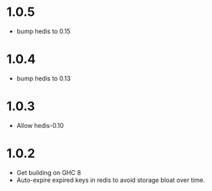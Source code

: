 # 1.0.5

* bump hedis to 0.15

# 1.0.4

* bump hedis to 0.13

# 1.0.3

* Allow hedis-0.10

# 1.0.2

* Get building on GHC 8
* Auto-expire expired keys in redis to avoid storage bloat over time.

